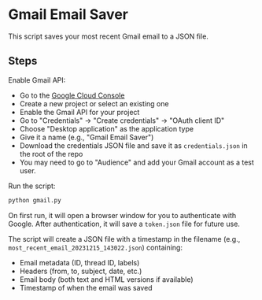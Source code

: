 # Gmail Email Saver

This script saves your most recent Gmail email to a JSON file.

## Steps

Enable Gmail API:

- Go to the [Google Cloud Console](https://console.cloud.google.com/)
- Create a new project or select an existing one
- Enable the Gmail API for your project
- Go to "Credentials" → "Create credentials" → "OAuth client ID"
- Choose "Desktop application" as the application type
- Give it a name (e.g., "Gmail Email Saver")
- Download the credentials JSON file and save it as `credentials.json` in the root of the repo
- You may need to go to "Audience" and add your Gmail account as a test user.

Run the script:

```bash
python gmail.py
```

On first run, it will open a browser window for you to authenticate with Google. After authentication, it will save a `token.json` file for future use.

The script will create a JSON file with a timestamp in the filename (e.g., `most_recent_email_20231215_143022.json`) containing:

- Email metadata (ID, thread ID, labels)
- Headers (from, to, subject, date, etc.)
- Email body (both text and HTML versions if available)
- Timestamp of when the email was saved
